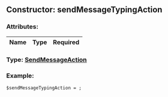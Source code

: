 ## Constructor: sendMessageTypingAction  

### Attributes:

| Name     |    Type       | Required |
|----------|:-------------:|---------:|


### Type: [SendMessageAction](../types/SendMessageAction.md)

### Example:


```
$sendMessageTypingAction = ;
```